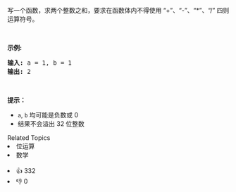 <p>写一个函数，求两个整数之和，要求在函数体内不得使用 “+”、“-”、“*”、“/” 四则运算符号。</p>

<p>&nbsp;</p>

<p><strong>示例:</strong></p>

<pre><strong>输入:</strong> a = 1, b = 1
<strong>输出:</strong> 2</pre>

<p>&nbsp;</p>

<p><strong>提示：</strong></p>

<ul> 
 <li><code>a</code>,&nbsp;<code>b</code>&nbsp;均可能是负数或 0</li> 
 <li>结果不会溢出 32 位整数</li> 
</ul>

<div><div>Related Topics</div><div><li>位运算</li><li>数学</li></div></div><br><div><li>👍 332</li><li>👎 0</li></div>